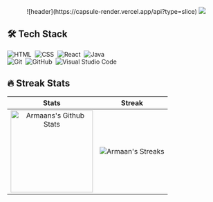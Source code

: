 <p align="center">
  ![header](https://capsule-render.vercel.app/api?type=slice)
  <img src="https://capsule-render.vercel.app/api?text=Hey!%20Thats%20me%20Armaan%20😉&animation=fadeIn&type=waving&color=gradient&height=160&section=header"/>
</p>

## 🛠 Tech Stack

![HTML](https://img.shields.io/badge/-HTML-05122A?style=flat&logo=HTML5)&nbsp;
![CSS](https://img.shields.io/badge/-CSS-05122A?style=flat&logo=CSS3&logoColor=1572B6)&nbsp;
![React](https://img.shields.io/badge/-React-05122A?style=flat&logo=react)&nbsp;
![Java](https://img.shields.io/badge/-Java-05122A?style=flat&logo=Java&logoColor=FFA518)&nbsp;
<br />
![Git](https://img.shields.io/badge/-Git-05122A?style=flat&logo=git)&nbsp;
![GitHub](https://img.shields.io/badge/-GitHub-05122A?style=flat&logo=github)&nbsp;
![Visual Studio Code](https://img.shields.io/badge/-Visual%20Studio%20Code-05122A?style=flat&logo=visual-studio-code&logoColor=007ACC)&nbsp;

## 🔥 Streak Stats

| Stats    | Streak    |
| :---: | :---: |
|<a href="https://github.com/wei"><img alt="Armaans's Github Stats" src="https://github-readme-stats.vercel.app/api?username=0Armaan025&show_icons=true&count_private=true&title_color=f69673&icon_color=1b93c9&show_owner=true" height="190px"/></a>|<img src="https://github-readme-streak-stats.herokuapp.com/?user=0Armaan025&title_color=f69673&icon_color=1b93c9&show_owner=true" alt="Armaan's Streaks"/>|
